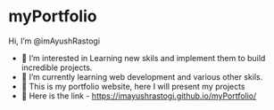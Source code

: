 # myPortfolio
Hi, I’m @imAyushRastogi
- 👀 I’m interested in Learning new skils and implement them to build incredible projects.
- 🌱 I’m currently learning web development and various other skils.
- 💞️ This is my portfolio website, here I will present my projects
- 🧩 Here is the link -  https://imayushrastogi.github.io/myPortfolio/

